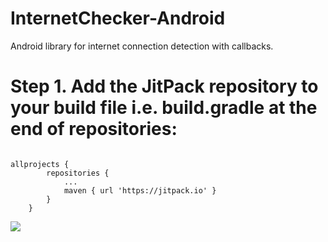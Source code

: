 # InternetChecker-Android
Android library for internet connection detection with callbacks.

# Step 1. Add the JitPack repository to your build file i.e. build.gradle at the end of repositories:
<code>
allprojects {
		repositories {
			...
			maven { url 'https://jitpack.io' }
		}
	}
</code>
  

[![](https://jitpack.io/v/Rupesh-Saxena/InternetConnectionChecker-Android.svg)](https://jitpack.io/#Rupesh-Saxena/InternetConnectionChecker-Android)

